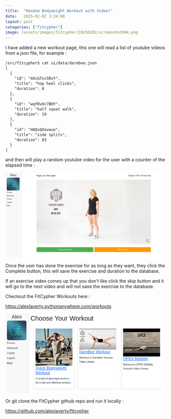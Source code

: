 ```yaml
---
title:  "Random Bodyweight Workout with Video!"
date:   2025-02-02 3:34:00
layout: post
categories: ["fitcypher"]
image: /assets/images/fitcypher/20250202/screenshot004.png
---
```


I have added a new workout page, this one will read a list of youtube videos from a json file, for example :

```
/src/fitcypher$ cat ui/data/darebee.json 
[
  {
    "id": "4XcGTvcSRxY",
    "title": "hop heel clicks",
    "duration": 8
  },
  {
    "id": "wqfRvXc7BHY",
    "title": "half squat walk",
    "duration": 19
  },
  {
    "id": "HAQvQXovwuo",
    "title": "side splits",
    "duration": 83
  }
]
```

and then will play a random youtube video for the user with a counter of the elapsed time :

![alt text](/assets/images/fitcypher/20250202/screenshot004.png)

Once the user has done the exercise for as long as they want, they click the Complete button, this will save the exercise and duration to the database.

If an exercise video comes up that you don't like click the skip button and it will go to the next video and will not save the exercise to the database.

Checkout the FitCypher Workouts here :

<https://alexlaverty.pythonanywhere.com/workouts>

![alt text](/assets/images/fitcypher/20250202/screenshot005.png)

Or git clone the FitCypher github repo and run it locally :

<https://github.com/alexlaverty/fitcypher>